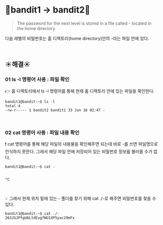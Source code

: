# 🌳bandit1 -> bandit2🌳
>The password for the next level is stored in a file called - located in the home directory <br/>

다음 레벨의 비밀번호는 홈 디렉토리(home directory)안의 -라는 파일 안에 있다.

<br/>

## ☀️해결☀️
### 01 ls -l 명령어 사용 : 파일 확인
👉 홈 디렉토리에서 ls -l 명령어를 통해 현재 홈 디렉토리 안에 있는 파일을 확인한다. <br/>
```ssh
bandit1@bandit:~$ ls -l
total 4
-rw-r----- 1 bandit2 bandit1 33 Jun 16 02:47 -
```

<br/>

### 02 cat 명령어 사용 : 파일 내용 확인
❗ cat 명령어를 통해 해당 파일의 내용물을 확인해주면 되는데 바로 -를 쓰면 파일명으로 인식하지 못한다. 그래서 해당 파일 안에 저장되어 있는 비밀번호 정보를 불러올 수가 없다. <br/>
```ssh
bandit1@bandit:~$ cat -


^C
```

<br/>

💡 그래서 현재 위치 밑에 있는 - 폴더를 찾기 위해 cat ./-로 해주면 비밀번호를 찾을 수 있다. <br/>
```ssh
bandit1@bandit:~$ cat ./-
263JGJPfgU6LtdEvgfWU1XP5yac29mFx
```
